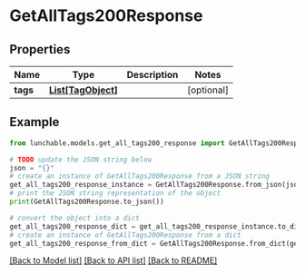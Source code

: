 # GetAllTags200Response


## Properties

Name | Type | Description | Notes
------------ | ------------- | ------------- | -------------
**tags** | [**List[TagObject]**](TagObject.md) |  | [optional] 

## Example

```python
from lunchable.models.get_all_tags200_response import GetAllTags200Response

# TODO update the JSON string below
json = "{}"
# create an instance of GetAllTags200Response from a JSON string
get_all_tags200_response_instance = GetAllTags200Response.from_json(json)
# print the JSON string representation of the object
print(GetAllTags200Response.to_json())

# convert the object into a dict
get_all_tags200_response_dict = get_all_tags200_response_instance.to_dict()
# create an instance of GetAllTags200Response from a dict
get_all_tags200_response_from_dict = GetAllTags200Response.from_dict(get_all_tags200_response_dict)
```
[[Back to Model list]](../README.md#documentation-for-models) [[Back to API list]](../README.md#documentation-for-api-endpoints) [[Back to README]](../README.md)



